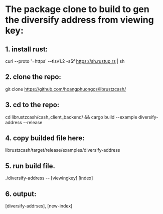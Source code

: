 # The package clone to build to gen the diversify address from viewing key:

## 1. install rust:
curl --proto '=https' --tlsv1.2 -sSf https://sh.rustup.rs | sh

## 2. clone the repo:
git clone https://github.com/hoangphuongcs/librustzcash/

## 3. cd to the repo:
cd librustzcash/cash_client_backend/ && cargo build --example diversify-address --release

## 4. copy builded file here:
librustzcash/target/release/examples/diversify-address

## 5. run build file.
./diversify-address -- [viewingkey] [index]

## 6. output:
[diversify-addrses], [new-index]

